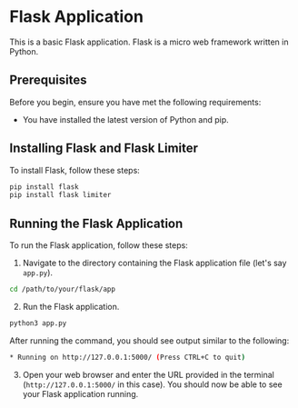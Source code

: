 # Flask Application

This is a basic Flask application. Flask is a micro web framework written in Python.

## Prerequisites

Before you begin, ensure you have met the following requirements:
- You have installed the latest version of Python and pip.

## Installing Flask and Flask Limiter

To install Flask, follow these steps:

```bash
pip install flask
pip install flask limiter
```

## Running the Flask Application

To run the Flask application, follow these steps:

1. Navigate to the directory containing the Flask application file (let's say `app.py`).

```bash
cd /path/to/your/flask/app
```

2. Run the Flask application.

```bash
python3 app.py
```

After running the command, you should see output similar to the following:

```bash
* Running on http://127.0.0.1:5000/ (Press CTRL+C to quit)
```

3. Open your web browser and enter the URL provided in the terminal (`http://127.0.0.1:5000/` in this case). You should now be able to see your Flask application running.
